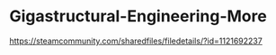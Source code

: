 # Gigastructural-Engineering-More
https://steamcommunity.com/sharedfiles/filedetails/?id=1121692237
